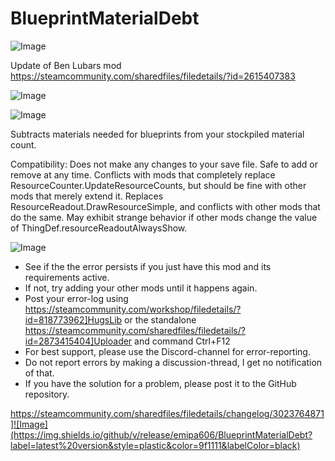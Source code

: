 # BlueprintMaterialDebt

![Image](https://i.imgur.com/buuPQel.png)

Update of Ben Lubars mod https://steamcommunity.com/sharedfiles/filedetails/?id=2615407383

![Image](https://i.imgur.com/pufA0kM.png)

	
![Image](https://i.imgur.com/Z4GOv8H.png)

Subtracts materials needed for blueprints from your stockpiled material count.

Compatibility:
Does not make any changes to your save file. Safe to add or remove at any time.
Conflicts with mods that completely replace ResourceCounter.UpdateResourceCounts, but should be fine with other mods that merely extend it.
Replaces ResourceReadout.DrawResourceSimple, and conflicts with other mods that do the same.
May exhibit strange behavior if other mods change the value of ThingDef.resourceReadoutAlwaysShow.

![Image](https://i.imgur.com/PwoNOj4.png)



-  See if the the error persists if you just have this mod and its requirements active.
-  If not, try adding your other mods until it happens again.
-  Post your error-log using https://steamcommunity.com/workshop/filedetails/?id=818773962]HugsLib or the standalone https://steamcommunity.com/sharedfiles/filedetails/?id=2873415404]Uploader and command Ctrl+F12
-  For best support, please use the Discord-channel for error-reporting.
-  Do not report errors by making a discussion-thread, I get no notification of that.
-  If you have the solution for a problem, please post it to the GitHub repository.



https://steamcommunity.com/sharedfiles/filedetails/changelog/3023764871]![Image](https://img.shields.io/github/v/release/emipa606/BlueprintMaterialDebt?label=latest%20version&style=plastic&color=9f1111&labelColor=black)


